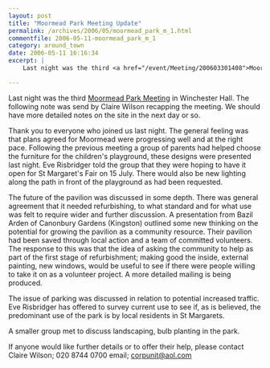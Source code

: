 ```yaml
---
layout: post
title: "Moormead Park Meeting Update"
permalink: /archives/2006/05/moormead_park_m_1.html
commentfile: 2006-05-11-moormead_park_m_1
category: around_town
date: 2006-05-11 16:16:34
excerpt: |
    Last night was the third <a href="/event/Meeting/200603301408">Moormead Park Meeting</a> in Winchester Hall.  The following note was send by Claire Wilson recapping the meeting. 

---
```


Last night was the third [Moormead Park Meeting](/event/Meeting/200603301408) in Winchester Hall. The following note was send by Claire Wilson recapping the meeting. We should have more detailed notes on the site in the next day or so.

<div markdown="1" class="letter">
Thank you to everyone who joined us last night. The general feeling was that plans agreed for Moormead were progressing well and at the right pace. Following the previous meeting a group of parents had helped choose the furniture for the children's playground, these designs were presented last night. Eve Risbridger told the group that they were hoping to have it open for St Margaret's Fair on 15 July. There would also be new lighting along the path in front of the playground as had been requested.

The future of the pavilion was discussed in some depth. There was general agreement that it needed refurbishing, to what standard and for what use was felt to require wider and further discussion. A presentation from Bazil Arden of Canonbury Gardens (Kingston) outlined some new thinking on the potential for growing the pavilion as a community resource. Their pavilion had been saved through local action and a team of committed volunteers. The response to this was that the idea of asking the community to help as part of the first stage of refurbishment; making good the inside, external painting, new windows, would be useful to see if there were people willing to take it on as a volunteer project. A more detailed mailing is being produced.

The issue of parking was discussed in relation to potential increased traffic.
Eve Risbridger has offered to survey current use to see if, as is believed, the predominant use of the park is by local residents in St Margarets.

A smaller group met to discuss landscaping, bulb planting in the park.

If anyone would like further details or to offer their help, please contact Claire Wilson; 020 8744 0700 email; <corpunit@aol.com>

</div>
